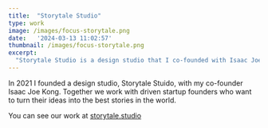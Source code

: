 ```yaml
---
title:  "Storytale Studio"
type: work
image: /images/focus-storytale.png
date:   '2024-03-13 11:02:57'
thumbnail: /images/focus-storytale.png
excerpt:
  "Storytale Studio is a design studio that I co-founded with Isaac Joe Kong. We work with driven startup founders who want to turn their ideas into the best stories in the world."
---
```


In 2021 I founded a design studio, Storytale Stuido, with my co-founder Isaac Joe Kong. Together we work with driven startup founders who want to turn their ideas into the best stories in the world.

You can see our work at [storytale.studio](https://storytale.studio)